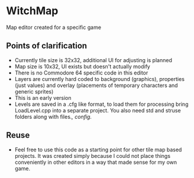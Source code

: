 # WitchMap
 Map editor created for a specific game

 ## Points of clarification
 * Currently tile size is 32x32, additional UI for adjusting is planned
 * Map size is 10x32, UI exists but doesn't actually modify
 * There is no Commodore 64 specific code in this editor
 * Layers are currently hard coded to background (graphics), properties (just values) and overlay (placements of temporary characters and generic sprites)
 * This is an early version
 * Levels are saved in a .cfg like format, to load them for processing bring LoadLevel.cpp into a separate project. You also need std and struse folders along with files.*, config.*

 ## Reuse
 * Feel free to use this code as a starting point for other tile map based projects. It was created simply because I could not place things conveniently in other editors in a way that made sense for my own game.
